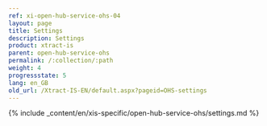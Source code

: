 ```yaml
---
ref: xi-open-hub-service-ohs-04
layout: page
title: Settings
description: Settings
product: xtract-is
parent: open-hub-service-ohs
permalink: /:collection/:path
weight: 4
progressstate: 5
lang: en_GB
old_url: /Xtract-IS-EN/default.aspx?pageid=OHS-settings
---
```

{% include _content/en/xis-specific/open-hub-service-ohs/settings.md %}
